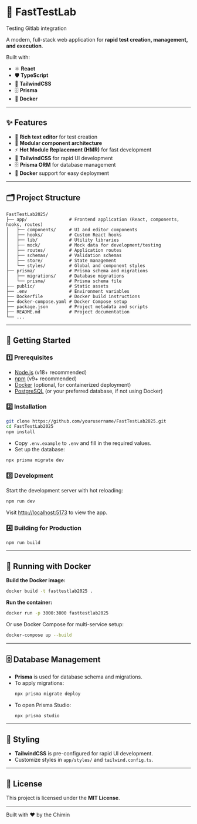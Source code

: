 # 🚀 **FastTestLab**

Testing Gitlab integration

A modern, full-stack web application for **rapid test creation, management, and execution**.

Built with:
- ⚛️ **React**
- 🛡 **TypeScript**
- 🎨 **TailwindCSS**
- 🗄 **Prisma**
- 🐳 **Docker**

---

## ✨ Features

- 📝 **Rich text editor** for test creation
- 🧩 **Modular component architecture**
- ⚡️ **Hot Module Replacement (HMR)** for fast development
- 🎨 **TailwindCSS** for rapid UI development
- 🗄 **Prisma ORM** for database management
- 🐳 **Docker** support for easy deployment

---

## 🗂️ Project Structure

```text
FastTestLab2025/
├── app/                # Frontend application (React, components, hooks, routes)
│   ├── components/     # UI and editor components
│   ├── hooks/          # Custom React hooks
│   ├── lib/            # Utility libraries
│   ├── mock/           # Mock data for development/testing
│   ├── routes/         # Application routes
│   ├── schemas/        # Validation schemas
│   ├── store/          # State management
│   └── styles/         # Global and component styles
├── prisma/             # Prisma schema and migrations
│   ├── migrations/     # Database migrations
│   └── prisma/         # Prisma schema file
├── public/             # Static assets
├── .env                # Environment variables
├── Dockerfile          # Docker build instructions
├── docker-compose.yaml # Docker Compose setup
├── package.json        # Project metadata and scripts
├── README.md           # Project documentation
└── ...
```

---

## 🏁 Getting Started

### 1️⃣ Prerequisites
- [Node.js](https://nodejs.org/) (v18+ recommended)
- [npm](https://www.npmjs.com/) (v9+ recommended)
- [Docker](https://www.docker.com/) (optional, for containerized deployment)
- [PostgreSQL](https://www.postgresql.org/) (or your preferred database, if not using Docker)

### 2️⃣ Installation

```bash
git clone https://github.com/yourusername/FastTestLab2025.git
cd FastTestLab2025
npm install
```

- Copy `.env.example` to `.env` and fill in the required values.
- Set up the database:

```bash
npx prisma migrate dev
```

### 3️⃣ Development

Start the development server with hot reloading:

```bash
npm run dev
```

Visit [http://localhost:5173](http://localhost:5173) to view the app.

### 4️⃣ Building for Production

```bash
npm run build
```

---

## 🐳 Running with Docker

**Build the Docker image:**
```bash
docker build -t fasttestlab2025 .
```

**Run the container:**
```bash
docker run -p 3000:3000 fasttestlab2025
```

Or use Docker Compose for multi-service setup:
```bash
docker-compose up --build
```

---

## 🗄️ Database Management

- **Prisma** is used for database schema and migrations.
- To apply migrations:
  ```bash
  npx prisma migrate deploy
  ```
- To open Prisma Studio:
  ```bash
  npx prisma studio
  ```

---

## 🎨 Styling

- **TailwindCSS** is pre-configured for rapid UI development.
- Customize styles in `app/styles/` and `tailwind.config.ts`.

---

## 📄 License

This project is licensed under the **MIT License**.

---

Built with ❤️ by the Chimin